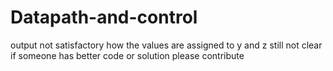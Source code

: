 # Datapath-and-control
output not satisfactory
how the values are assigned to y and z still not clear
if someone has better code or solution please contribute
